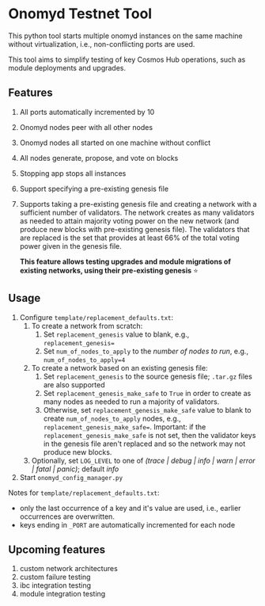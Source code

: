 # Onomyd Testnet Tool

This python tool starts multiple onomyd instances on the same machine without virtualization, i.e., non-conflicting ports are used.

This tool aims to simplify testing of key Cosmos Hub operations, such as module deployments and upgrades.

## Features

1. All ports automatically incremented by 10
1. Onomyd nodes peer with all other nodes
1. Onomyd nodes all started on one machine without conflict
1. All nodes generate, propose, and vote on blocks
1. Stopping app stops all instances
1. Support specifying a pre-existing genesis file
1. Supports taking a pre-existing genesis file and creating a network with a sufficient number of validators. The network
   creates as many validators as needed to attain majority voting power on the new network (and produce new blocks with pre-existing genesis file).
   The validators that are replaced is the set that provides at least 66% of the total voting power given in the genesis file.

   **This feature allows testing upgrades and module migrations of existing networks, using their pre-existing genesis** :star:

## Usage

1. Configure `template/replacement_defaults.txt`:
   1. To create a network from scratch:
      1. Set `replacement_genesis` value to blank, e.g., `replacement_genesis=`
      1. Set `num_of_nodes_to_apply` to the _number of nodes to run_, e.g., `num_of_nodes_to_apply=4`
   1. To create a network based on an existing genesis file:
      1. Set `replacement_genesis` to the source genesis file; `.tar.gz` files are also supported
      1. Set `replacement_genesis_make_safe` to `True` in order to create as many nodes as needed to run a majority of validators.
      1. Otherwise, set `replacement_genesis_make_safe` value to blank to create `num_of_nodes_to_apply` nodes, e.g., `replacement_genesis_make_safe=`.
         Important: if the `replacement_genesis_make_safe` is not set, then the validator keys in the genesis file aren't replaced and so the network may not produce new blocks.
   1. Optionally, set `LOG_LEVEL` to one of _(trace | debug | info | warn | error | fatal | panic)_; default _info_
1. Start  `onomyd_config_manager.py`

Notes for `template/replacement_defaults.txt`:

- only the last occurrence of a key and it's value are used, i.e., earlier occurrences are overwritten.
- keys ending in `_PORT` are automatically incremented for each node

## Upcoming features

1. custom network architectures
1. custom failure testing
1. ibc integration testing
1. module integration testing
